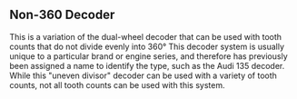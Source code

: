 Non-360 Decoder
---------------

This is a variation of the dual-wheel decoder that can be used with tooth counts that do not divide evenly into 360° This decoder system is usually unique to a particular brand or engine series, and therefore has previously been assigned a name to identify the type, such as the Audi 135 decoder. While this "uneven divisor" decoder can be used with a variety of tooth counts, not all tooth counts can be used with this system.